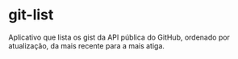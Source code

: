 # git-list
Aplicativo que lista os gist da API pública do GitHub, ordenado por atualização, da mais recente para a mais atiga.
